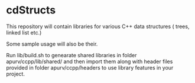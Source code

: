 cdStructs
=========

This repository will contain libraries for various C++ data structures ( trees, linked list etc.)

Some sample usage will also be their.

Run lib/build.sh to genearate shared libraries in folder apurv/ccpp/lib/shared/ and then import them along with header files provided in folder apurv/ccpp/headers to use library features in your project.

